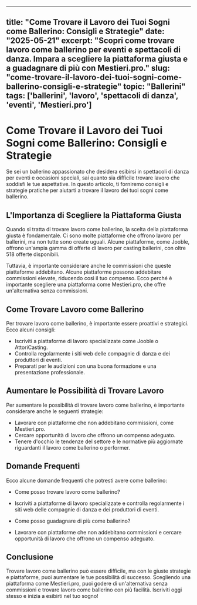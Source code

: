 
---
title: "Come Trovare il Lavoro dei Tuoi Sogni come Ballerino: Consigli e Strategie"
date: "2025-05-21"
excerpt: "Scopri come trovare lavoro come ballerino per eventi e spettacoli di danza. Impara a scegliere la piattaforma giusta e a guadagnare di più con Mestieri.pro."
slug: "come-trovare-il-lavoro-dei-tuoi-sogni-come-ballerino-consigli-e-strategie"
topic: "Ballerini"
tags: ['ballerini', 'lavoro', 'spettacoli di danza', 'eventi', 'Mestieri.pro']
---

# Come Trovare il Lavoro dei Tuoi Sogni come Ballerino: Consigli e Strategie

Se sei un ballerino appassionato che desidera esibirsi in spettacoli di danza per eventi e occasioni speciali, sai quanto sia difficile trovare lavoro che soddisfi le tue aspettative. In questo articolo, ti forniremo consigli e strategie pratiche per aiutarti a trovare il lavoro dei tuoi sogni come ballerino.

## L'Importanza di Scegliere la Piattaforma Giusta

Quando si tratta di trovare lavoro come ballerino, la scelta della piattaforma giusta è fondamentale. Ci sono molte piattaforme che offrono lavoro per ballerini, ma non tutte sono create uguali. Alcune piattaforme, come Jooble, offrono un'ampia gamma di offerte di lavoro per casting ballerini, con oltre 518 offerte disponibili.

Tuttavia, è importante considerare anche le commissioni che queste piattaforme addebitano. Alcune piattaforme possono addebitare commissioni elevate, riducendo così il tuo compenso. Ecco perché è importante scegliere una piattaforma come Mestieri.pro, che offre un'alternativa senza commissioni.

## Come Trovare Lavoro come Ballerino

Per trovare lavoro come ballerino, è importante essere proattivi e strategici. Ecco alcuni consigli:

* Iscriviti a piattaforme di lavoro specializzate come Jooble o AttoriCasting.
* Controlla regolarmente i siti web delle compagnie di danza e dei produttori di eventi.
* Preparati per le audizioni con una buona formazione e una presentazione professionale.

## Aumentare le Possibilità di Trovare Lavoro

Per aumentare le possibilità di trovare lavoro come ballerino, è importante considerare anche le seguenti strategie:

* Lavorare con piattaforme che non addebitano commissioni, come Mestieri.pro.
* Cercare opportunità di lavoro che offrono un compenso adeguato.
* Tenere d'occhio le tendenze del settore e le normative più aggiornate riguardanti il lavoro come ballerino o performer.

## Domande Frequenti

Ecco alcune domande frequenti che potresti avere come ballerino:

* Come posso trovare lavoro come ballerino?
 + Iscriviti a piattaforme di lavoro specializzate e controlla regolarmente i siti web delle compagnie di danza e dei produttori di eventi.
* Come posso guadagnare di più come ballerino?
 + Lavorare con piattaforme che non addebitano commissioni e cercare opportunità di lavoro che offrono un compenso adeguato.

## Conclusione

Trovare lavoro come ballerino può essere difficile, ma con le giuste strategie e piattaforme, puoi aumentare le tue possibilità di successo. Scegliendo una piattaforma come Mestieri.pro, puoi godere di un'alternativa senza commissioni e trovare lavoro come ballerino con più facilità. Iscriviti oggi stesso e inizia a esibirti nel tuo sogno!

